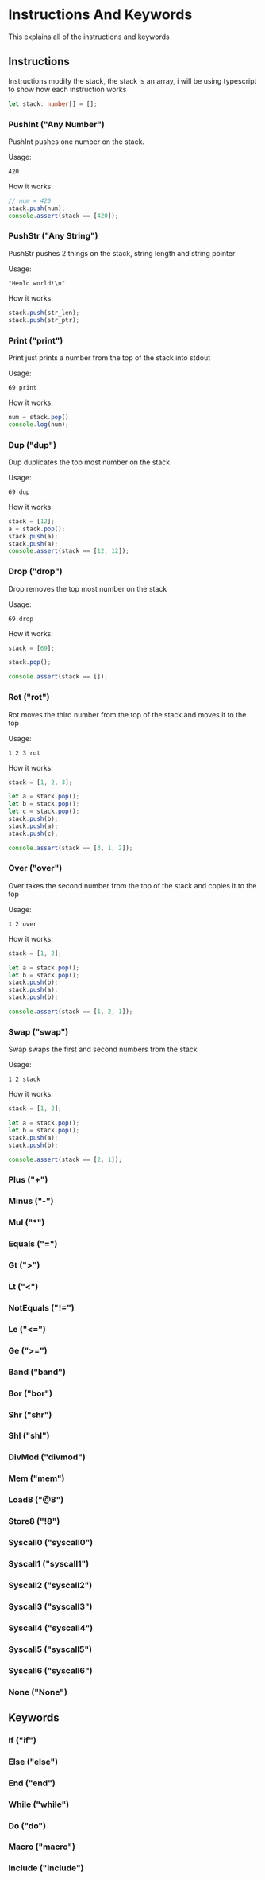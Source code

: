 # Instructions And Keywords

This explains all of the instructions and keywords

## Instructions

Instructions modify the stack, the stack is an array, i will be using typescript to show how each instruction works

```ts
let stack: number[] = [];
```

### PushInt ("Any Number")

PushInt pushes one number on the stack.

Usage:

```forth
420
```

How it works:

```ts
// num = 420
stack.push(num);
console.assert(stack == [420]);
```

### PushStr ("Any String")

PushStr pushes 2 things on the stack, string length and string pointer

Usage:

```forth
"Henlo world!\n"
```

How it works:

```ts
stack.push(str_len);
stack.push(str_ptr);
```

### Print ("print")

Print just prints a number from the top of the stack into stdout

Usage:

```forth
69 print
```

How it works:

```ts
num = stack.pop()
console.log(num);

```

### Dup ("dup")

Dup duplicates the top most number on the stack

Usage:

```forth
69 dup
```

How it works:

```ts
stack = [12];
a = stack.pop();
stack.push(a);
stack.push(a);
console.assert(stack == [12, 12]);
```

### Drop ("drop")

Drop removes the top most number on the stack

Usage:

```forth
69 drop
```

How it works:

```ts
stack = [69];

stack.pop();

console.assert(stack == []);
```

### Rot ("rot")

Rot moves the third number from the top of the stack and moves it to the top

Usage:

```forth
1 2 3 rot
```

How it works:

```ts
stack = [1, 2, 3];

let a = stack.pop();
let b = stack.pop();
let c = stack.pop();
stack.push(b);
stack.push(a);
stack.push(c);

console.assert(stack == [3, 1, 2]);
```

### Over ("over")

Over takes the second number from the top of the stack and copies it to the top

Usage:

```forth
1 2 over
```

How it works:

```ts
stack = [1, 2];

let a = stack.pop();
let b = stack.pop();
stack.push(b);
stack.push(a);
stack.push(b);

console.assert(stack == [1, 2, 1]);
```

### Swap ("swap")

Swap swaps the first and second numbers from the stack

Usage:

```forth
1 2 stack
```

How it works:

```ts
stack = [1, 2];

let a = stack.pop();
let b = stack.pop();
stack.push(a);
stack.push(b);

console.assert(stack == [2, 1]);
```

### Plus ("+")
### Minus ("-")
### Mul ("*")
### Equals ("=")
### Gt (">")
### Lt ("<")
### NotEquals ("!=")
### Le ("<=")
### Ge (">=")
### Band ("band")
### Bor ("bor")
### Shr ("shr")
### Shl ("shl")
### DivMod ("divmod")
### Mem ("mem")
### Load8 ("@8")
### Store8 ("!8")
### Syscall0 ("syscall0")
### Syscall1 ("syscall1")
### Syscall2 ("syscall2")
### Syscall3 ("syscall3")
### Syscall4 ("syscall4")
### Syscall5 ("syscall5")
### Syscall6 ("syscall6")
### None ("None")

## Keywords

### If ("if")
### Else ("else")
### End ("end")
### While ("while")
### Do ("do")
### Macro ("macro")
### Include ("include")